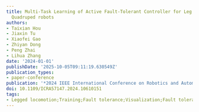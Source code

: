 ```yaml
---
title: Multi-Task Learning of Active Fault-Tolerant Controller for Leg Failures in
  Quadruped robots
authors:
- Taixian Hou
- Jiaxin Tu
- Xiaofei Gao
- Zhiyan Dong
- Peng Zhai
- Lihua Zhang
date: '2024-01-01'
publishDate: '2025-10-05T09:11:19.630549Z'
publication_types:
- paper-conference
publication: '*2024 IEEE International Conference on Robotics and Automation (ICRA)*'
doi: 10.1109/ICRA57147.2024.10610151
tags:
- Legged locomotion;Training;Fault tolerance;Visualization;Fault tolerant systems;Multitasking;Reflection
---
```


